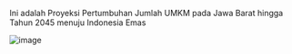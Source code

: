 Ini adalah Proyeksi Pertumbuhan Jumlah UMKM pada Jawa Barat hingga Tahun 2045 menuju Indonesia Emas

![image](https://github.com/user-attachments/assets/d7273cc7-b8a2-49bd-bbcf-57a423bfffe4)
